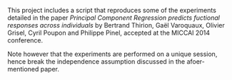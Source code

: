 This project includes a script that reproduces some of the experiments
detailed in the paper *Principal Component Regression predicts
fuctional responses across individuals* by Bertrand Thirion, Gaël
Varoquaux, Olivier Grisel, Cyril Poupon and Philippe Pinel, accepted
at the MICCAI 2014 conference.

Note however that the experiments are performed on a unique session,
hence break the independence assumption discussed in the
afoer-mentioned paper.
